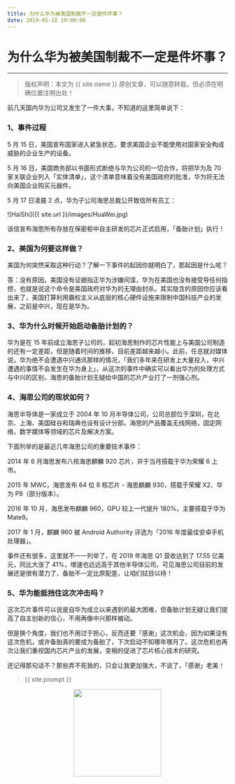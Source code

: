 ```yaml
---
title: 为什么华为被美国制裁不一定是件坏事？
date: 2019-05-18 19:00:00
---
```

# 为什么华为被美国制裁不一定是件坏事？
***
> 版权声明：本文为 {{ site.name }} 原创文章，可以随意转载，但必须在明确位置注明出处！

前几天国内华为公司又发生了一件大事，不知道的这里简单说下：

### 1、事件过程
5 月 15 日，美国宣布国家进入紧急状态，要求美国企业不能使用对国家安全构成威胁的企业生产的设备。

5 月 16 日，美国商务部以书面形式断绝与华为公司的一切合作，将把华为及 70 家关联企业列入「实体清单」，这个清单意味着没有美国政府的批准，华为将无法向美国企业购买元器件。

5 月 17 日凌晨 2 点，华为子公司海思总裁公开致信所有员工：

![HaiShi]({{ site.url }}/images/HuaWei.jpg)

该信宣布海思所有存放在保密柜中自主研发的芯片正式启用，「备胎计划」执行！

### 2、美国为何要这样做？
美国为何突然采取这种行动？了解一下事件的起因你就明白了，那起因是什么呢？

答：没有原因，美国没有证据指正华为涉嫌间谍，华为在美国也没有接受导任何指控，也就是说这个命令是美国政府对华为的无理由封杀。其实隐含的原因你应该看出来了，美国打算利用霸权主义从底层的核心硬件设施来限制中国科技产业的发展，之前是中兴，现在是华为。

### 3、华为什么时候开始启动备胎计划的？
华为是在 15 年前成立海思子公司的，起初海思制作的芯片性能上与美国公司制造的还有一定差距，但是随着时间的推移，目前差距越来越小。此前，任总就对媒体说，华为绝不会遭遇中兴通讯那样的情况，「我们多年来在研发上大量投入，中兴遭遇的事情不会发生在华为身上」，从这次的事件中确实可以看出华为的处理方式与中兴的区别，海思的备胎计划无疑给中国的芯片产业打了一剂强心剂。


### 4、海思公司的现状如何？
海思半导体是一家成立于 2004 年 10 月半导体公司，公司总部位于深圳，在北京、上海、美国硅谷和瑞典也设有设计分部。海思的产品覆盖无线网络，固定网络，数字媒体等领域的芯片及解决方案。

下面列举的是最近几年海思公司的重要技术事件：

2014 年 6 月海思发布八核海思麒麟 920 芯片，并于当月搭载于华为荣耀 6 上市。

2015 年 MWC，海思发布 64 位 8 核芯片 - 海思麒麟 930，搭载于荣耀 X2、华为 P8（部分版本）。

2016 年 10 月，海思发布麒麟 960，GPU 较上一代提升 180%，主要搭载于华为 Mate9。

2017 年 1 月，麒麟 960 被 Android Authority 评选为「2016 年度最佳安卓手机处理器」。

事件还有很多，这里就不一一列举了，在 2019 年海思 Q1 营收达到了 17.55 亿美元，同比大涨了 41%，增速也远远高于其他半导体公司，可见海思公司目前的发展还是很有潜力了，备胎不一定比原配差，让咱们拭目以待！


### 5、华为能抵挡住这次冲击吗？
这次芯片事件可以说是自华为成立以来遇到的最大困难，但备胎计划无疑让我们提高了自主创新的信心，不用再像中兴那样被动。

但是换个角度，我们也不用过于担心，反而还要「感谢」这次机会，因为如果没有这次危机，或许备胎真的要成为备胎了，下次启动不知哪年哪月了。这次危机也再次让我们重视国内芯片产业的发展，变相的促进了芯片核心技术的研究。

还记得那句话不？那些弄不死我的，只会让我更加强大，不说了，「感谢」老美！



> {{ site.prompt }}

<div  align="center">
<img src="{{ site.url }}/images/wechart.jpg" width = "200" height = "200"/>
